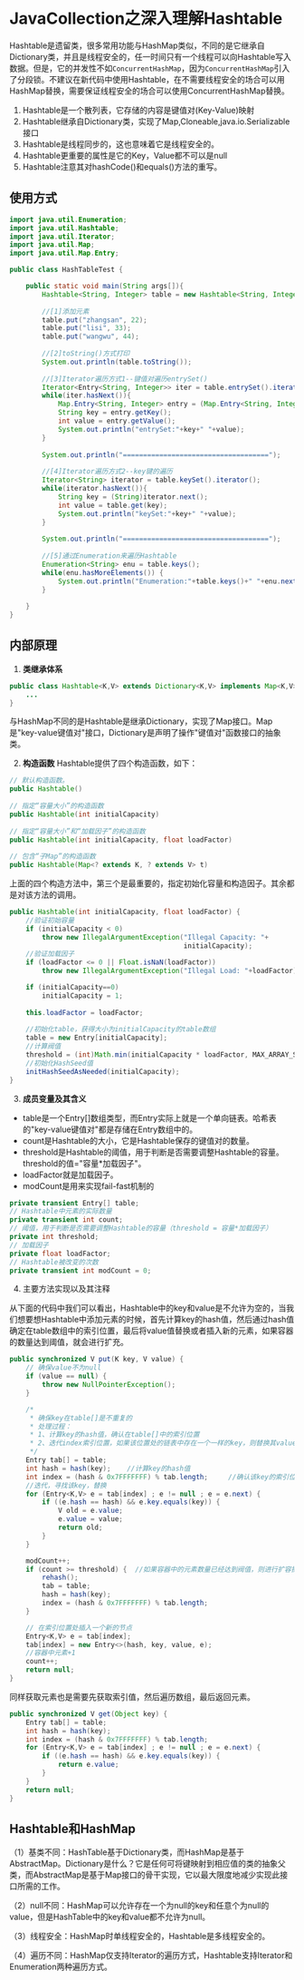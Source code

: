 # JavaCollection之深入理解Hashtable
Hashtable是遗留类，很多常用功能与HashMap类似，不同的是它继承自Dictionary类，并且是线程安全的，任一时间只有一个线程可以向Hashtable写入数据。但是，它的并发性不如`ConcurrentHashMap`，因为`ConcurrentHashMap`引入了分段锁。不建议在新代码中使用Hashtable，在不需要线程安全的场合可以用HashMap替换，需要保证线程安全的场合可以使用ConcurrentHashMap替换。

1. Hashtable是一个散列表，它存储的内容是键值对(Key-Value)映射
2. Hashtable继承自Dictionary类，实现了Map,Cloneable,java.io.Serializable接口
3. Hashtable是线程同步的，这也意味着它是线程安全的。
4. Hashtable更重要的属性是它的Key，Value都不可以是null
5. Hashtable注意其对hashCode()和equals()方法的重写。


## 使用方式

```java
import java.util.Enumeration;
import java.util.Hashtable;
import java.util.Iterator;
import java.util.Map;
import java.util.Map.Entry;

public class HashTableTest {

    public static void main(String args[]){
        Hashtable<String, Integer> table = new Hashtable<String, Integer>();
        
        //[1]添加元素
        table.put("zhangsan", 22);
        table.put("lisi", 33);
        table.put("wangwu", 44);
        
        //[2]toString()方式打印
        System.out.println(table.toString());
        
        //[3]Iterator遍历方式1--键值对遍历entrySet()
        Iterator<Entry<String, Integer>> iter = table.entrySet().iterator();
        while(iter.hasNext()){
            Map.Entry<String, Integer> entry = (Map.Entry<String, Integer>)iter.next();
            String key = entry.getKey();
            int value = entry.getValue();
            System.out.println("entrySet:"+key+" "+value);
        }
        
        System.out.println("====================================");
        
        //[4]Iterator遍历方式2--key键的遍历
        Iterator<String> iterator = table.keySet().iterator();
        while(iterator.hasNext()){
            String key = (String)iterator.next();
            int value = table.get(key);
            System.out.println("keySet:"+key+" "+value);
        }
        
        System.out.println("====================================");
        
        //[5]通过Enumeration来遍历Hashtable
        Enumeration<String> enu = table.keys();
        while(enu.hasMoreElements()) {
            System.out.println("Enumeration:"+table.keys()+" "+enu.nextElement());
        } 
            
    }
}

```

## 内部原理
1. **类继承体系**

```java
public class Hashtable<K,V> extends Dictionary<K,V> implements Map<K,V>, Cloneable, java.io.Serializable { 
    ...
} 
```
与HashMap不同的是Hashtable是继承Dictionary，实现了Map接口。Map是"key-value键值对"接口，Dictionary是声明了操作"键值对"函数接口的抽象类。 

2. **构造函数**
Hashtable提供了四个构造函数，如下：
```java
// 默认构造函数。  
public Hashtable()   
  
// 指定“容量大小”的构造函数  
public Hashtable(int initialCapacity)   
  
// 指定“容量大小”和“加载因子”的构造函数  
public Hashtable(int initialCapacity, float loadFactor)   
  
// 包含“子Map”的构造函数  
public Hashtable(Map<? extends K, ? extends V> t) 

```
上面的四个构造方法中，第三个是最重要的，指定初始化容量和构造因子。其余都是对该方法的调用。

```java
public Hashtable(int initialCapacity, float loadFactor) {    
    //验证初始容量    
    if (initialCapacity < 0)    
        throw new IllegalArgumentException("Illegal Capacity: "+    
                                           initialCapacity);    
    //验证加载因子    
    if (loadFactor <= 0 || Float.isNaN(loadFactor))    
        throw new IllegalArgumentException("Illegal Load: "+loadFactor);    

    if (initialCapacity==0)    
        initialCapacity = 1;    
        
    this.loadFactor = loadFactor;    
        
    //初始化table，获得大小为initialCapacity的table数组    
    table = new Entry[initialCapacity];    
    //计算阀值    
    threshold = (int)Math.min(initialCapacity * loadFactor, MAX_ARRAY_SIZE + 1);    
    //初始化HashSeed值    
    initHashSeedAsNeeded(initialCapacity);    
} 
```

3. **成员变量及其含义**
- table是一个Entry[]数组类型，而Entry实际上就是一个单向链表。哈希表的"key-value键值对"都是存储在Entry数组中的。 
- count是Hashtable的大小，它是Hashtable保存的键值对的数量。 
- threshold是Hashtable的阈值，用于判断是否需要调整Hashtable的容量。threshold的值="容量*加载因子"。
- loadFactor就是加载因子。
- modCount是用来实现fail-fast机制的
```java
private transient Entry[] table;  
// Hashtable中元素的实际数量  
private transient int count;  
// 阈值，用于判断是否需要调整Hashtable的容量（threshold = 容量*加载因子）  
private int threshold;  
// 加载因子  
private float loadFactor;  
// Hashtable被改变的次数  
private transient int modCount = 0;  
```

4. 主要方法实现以及其注释

从下面的代码中我们可以看出，Hashtable中的key和value是不允许为空的，当我们想要想Hashtable中添加元素的时候，首先计算key的hash值，然后通过hash值确定在table数组中的索引位置，最后将value值替换或者插入新的元素，如果容器的数量达到阈值，就会进行扩充。

```java
public synchronized V put(K key, V value) {    
    // 确保value不为null    
    if (value == null) {    
        throw new NullPointerException();    
    }    

    /*  
     * 确保key在table[]是不重复的  
     * 处理过程：  
     * 1、计算key的hash值，确认在table[]中的索引位置  
     * 2、迭代index索引位置，如果该位置处的链表中存在一个一样的key，则替换其value，返回旧值  
     */    
    Entry tab[] = table;    
    int hash = hash(key);    //计算key的hash值    
    int index = (hash & 0x7FFFFFFF) % tab.length;     //确认该key的索引位置    
    //迭代，寻找该key，替换    
    for (Entry<K,V> e = tab[index] ; e != null ; e = e.next) {    
        if ((e.hash == hash) && e.key.equals(key)) {    
            V old = e.value;    
            e.value = value;    
            return old;    
        }    
    }    

    modCount++;    
    if (count >= threshold) {  //如果容器中的元素数量已经达到阀值，则进行扩容操作    
        rehash();    
        tab = table;    
        hash = hash(key);    
        index = (hash & 0x7FFFFFFF) % tab.length;    
    }    

    // 在索引位置处插入一个新的节点    
    Entry<K,V> e = tab[index];    
    tab[index] = new Entry<>(hash, key, value, e);    
    //容器中元素+1    
    count++;    
    return null;    
}    
```

同样获取元素也是需要先获取索引值，然后遍历数组，最后返回元素。

```java
public synchronized V get(Object key) {    
    Entry tab[] = table;    
    int hash = hash(key);    
    int index = (hash & 0x7FFFFFFF) % tab.length;    
    for (Entry<K,V> e = tab[index] ; e != null ; e = e.next) {    
        if ((e.hash == hash) && e.key.equals(key)) {    
            return e.value;    
        }    
    }    
    return null;    
} 

```

## Hashtable和HashMap
（1）基类不同：HashTable基于Dictionary类，而HashMap是基于AbstractMap。Dictionary是什么？它是任何可将键映射到相应值的类的抽象父类，而AbstractMap是基于Map接口的骨干实现，它以最大限度地减少实现此接口所需的工作。

（2）null不同：HashMap可以允许存在一个为null的key和任意个为null的value，但是HashTable中的key和value都不允许为null。

（3）线程安全：HashMap时单线程安全的，Hashtable是多线程安全的。

（4）遍历不同：HashMap仅支持Iterator的遍历方式，Hashtable支持Iterator和Enumeration两种遍历方式。


